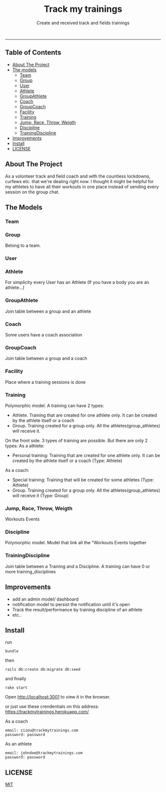 <div align="center">
<h1>Track my trainings</h1>

<p>Create and received track and fields trainings</p>

<br />

</div>

<hr />

## Table of Contents

<!-- START doctoc generated TOC please keep comment here to allow auto update -->
<!-- DON'T EDIT THIS SECTION, INSTEAD RE-RUN doctoc TO UPDATE -->

- [About The Project](#about-the-project)
- [The models](#the-models)
  - [Team](#team)
  - [Group](#group)
  - [User](#user)
  - [Athlete](#athlete)
  - [GroupAthlete](#group-athlete)
  - [Coach](#coach)
  - [GroupCoach](#group-coach)
  - [Facility](#facility)
  - [Training](#training)
  - [Jump, Race, Throw, Weigth](#events)
  - [Discipline](#discipline)
  - [TrainingDiscipline](#training-discipline)
- [Improvements](#improvements)
- [Install](#installation)
- [LICENSE](#license)

<!-- END doctoc generated TOC please keep comment here to allow auto update -->

## About The Project

As a volonteer track and field coach and with the countless lockdowns, curfews etc. that we're dealing right now. I thought it might be helpful for my athletes to have all their workouts in one place instead of sending every session on the group chat.

## The Models

### Team


### Group

Belong to a team.

### User


### Athlete

For simplicity every User has an Athlete (If you have a body you are an athlete...)

### GroupAthlete
Join table between a group and an athlete

### Coach

Some users have a coach association

### GroupCoach

Join table between a group and a coach

### Facility

Place where a training sessions is done

### Training

Polymorphic model. A training can have 2 types:

- Athlete. Training that are created for one athlete only. It can be created by the athlete itself or a coach
- Group. Training created for a group only. All the athletes(group_athletes) will receive it.

On the front side. 3 types of training are possible. But there are only 2 types:
As a athlete:

- Personal training: Training that are created for one athlete only. It can be created by the athlete itself or a coach (Type: Athlete)

As a coach:

- Special training: Training that will be created for some athletes (Type: Athlete)
- Group. Training created for a group only. All the athletes(group_athletes) will receive it (Type: Group)

### Jump, Race, Throw, Weigth

Workouts Events

### Discipline

Polymorphic model. Model that link all the "Workouts Events together

### TrainingDiscipline

Join table between a Training and a Discipline. A training can have 0 or more training_disciplines


## Improvements

- add an admin model/ dashboard
- notification model to persist the notification until it's open 
- Track the result/performance by training discipline of an athlete
- etc..

## Install
run

```
bundle
```

then
```
rails db:create db:migrate db:seed
```

and finally
```
rake start 
```
Open [http://localhost:3001](http://localhost:3001) to view it in the browser.

or just use these crendentials on this address:  
https://trackmytrainings.herokuapp.com/

As a coach

```
email: zizou@trackmytrainings.com 
password: password
```

As an athlete 

```
email: johndoe@trackmytrainings.com 
password: password
```

## LICENSE

[MIT](LICENSE)